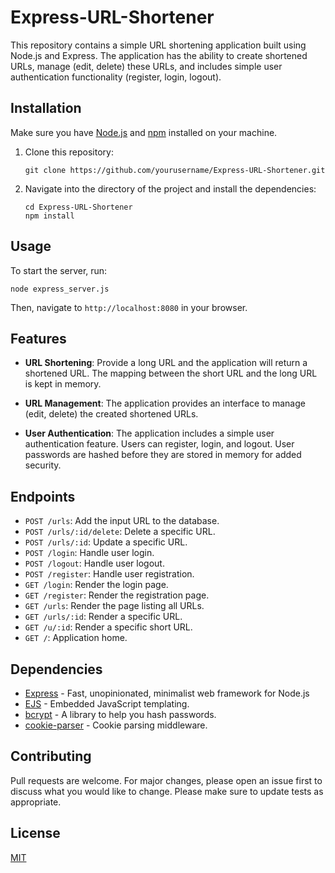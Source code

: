 # Express-URL-Shortener

This repository contains a simple URL shortening application built using Node.js and Express. The application has the ability to create shortened URLs, manage (edit, delete) these URLs, and includes simple user authentication functionality (register, login, logout).

## Installation

Make sure you have [Node.js](https://nodejs.org/en/) and [npm](https://www.npmjs.com/) installed on your machine.

1. Clone this repository:

   ```
   git clone https://github.com/yourusername/Express-URL-Shortener.git
   ```

2. Navigate into the directory of the project and install the dependencies:
   ```
   cd Express-URL-Shortener
   npm install
   ```

## Usage

To start the server, run:

```
node express_server.js
```

Then, navigate to `http://localhost:8080` in your browser.

## Features

- **URL Shortening**: Provide a long URL and the application will return a shortened URL. The mapping between the short URL and the long URL is kept in memory.

- **URL Management**: The application provides an interface to manage (edit, delete) the created shortened URLs.

- **User Authentication**: The application includes a simple user authentication feature. Users can register, login, and logout. User passwords are hashed before they are stored in memory for added security.

## Endpoints

- `POST /urls`: Add the input URL to the database.
- `POST /urls/:id/delete`: Delete a specific URL.
- `POST /urls/:id`: Update a specific URL.
- `POST /login`: Handle user login.
- `POST /logout`: Handle user logout.
- `POST /register`: Handle user registration.
- `GET /login`: Render the login page.
- `GET /register`: Render the registration page.
- `GET /urls`: Render the page listing all URLs.
- `GET /urls/:id`: Render a specific URL.
- `GET /u/:id`: Render a specific short URL.
- `GET /`: Application home.

## Dependencies

- [Express](https://expressjs.com/) - Fast, unopinionated, minimalist web framework for Node.js
- [EJS](https://ejs.co/) - Embedded JavaScript templating.
- [bcrypt](https://github.com/kelektiv/node.bcrypt.js#readme) - A library to help you hash passwords.
- [cookie-parser](https://www.npmjs.com/package/cookie-parser) - Cookie parsing middleware.

## Contributing

Pull requests are welcome. For major changes, please open an issue first to discuss what you would like to change. Please make sure to update tests as appropriate.

## License

[MIT](https://choosealicense.com/licenses/mit/)
